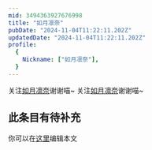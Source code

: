 ```yaml
---
mid: 3494363927676998
title: "如月凛奈"
pubDate: "2024-11-04T11:22:11.202Z"
updatedDate: "2024-11-04T11:22:11.202Z"
profile:
  {
    Nickname: ["如月凛奈"],
  }
---
```


关注[如月凛奈](https://space.bilibili.com/3494363927676998)谢谢喵~ 关注[如月凛奈](https://space.bilibili.com/3494363927676998)谢谢喵~

## 此条目有待补充
你可以在[这里](https://github.com/Yuhanawa/VTuber.ICU-Content/edit/master/v/如月凛奈/index.md)编辑本文
